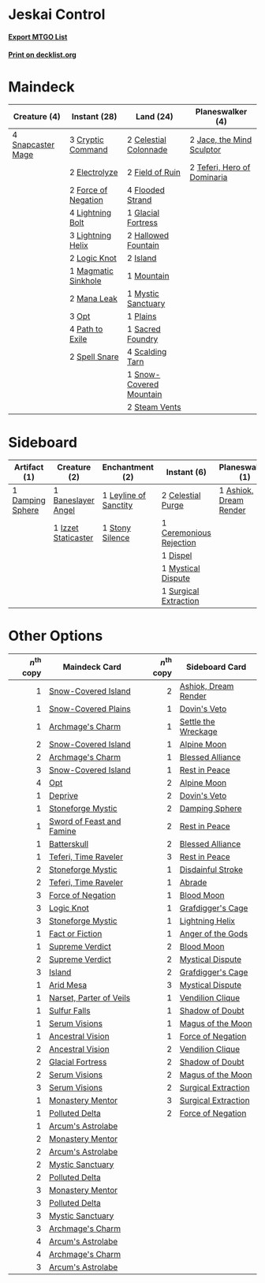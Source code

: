 # Jeskai Control

#### [Export MTGO List](../collection/Jeskai%20Control/Jeskai%20Control.txt)
#### [Print on decklist.org](http://decklist.org/?deckmain=2%09Celestial%20Colonnade%0A3%09Cryptic%20Command%0A2%09Electrolyze%0A2%09Field%20of%20Ruin%0A4%09Flooded%20Strand%0A2%09Force%20of%20Negation%0A1%09Glacial%20Fortress%0A2%09Hallowed%20Fountain%0A2%09Island%0A2%09Jace,%20the%20Mind%20Sculptor%0A4%09Lightning%20Bolt%0A3%09Lightning%20Helix%0A2%09Logic%20Knot%0A1%09Magmatic%20Sinkhole%0A2%09Mana%20Leak%0A1%09Mountain%0A1%09Mystic%20Sanctuary%0A3%09Opt%0A4%09Path%20to%20Exile%0A1%09Plains%0A1%09Sacred%20Foundry%0A4%09Scalding%20Tarn%0A4%09Snapcaster%20Mage%0A1%09Snow-Covered%20Mountain%0A2%09Spell%20Snare%0A2%09Steam%20Vents%0A2%09Teferi,%20Hero%20of%20Dominaria&deckside=1%09Ashiok,%20Dream%20Render%0A1%09Baneslayer%20Angel%0A2%09Celestial%20Purge%0A1%09Ceremonious%20Rejection%0A1%09Damping%20Sphere%0A1%09Dispel%0A1%09Izzet%20Staticaster%0A1%09Leyline%20of%20Sanctity%0A1%09Mystical%20Dispute%0A1%09Stony%20Silence%0A1%09Supreme%20Verdict%0A1%09Surgical%20Extraction%0A1%09Timely%20Reinforcements%0A1%09Wear%20/%20Tear)
# Maindeck

|                                        Creature (4)                                        |                                         Instant (28)                                         |                                            Land (24)                                             |                                           Planeswalker (4)                                           |
|--------------------------------------------------------------------------------------------|----------------------------------------------------------------------------------------------|--------------------------------------------------------------------------------------------------|------------------------------------------------------------------------------------------------------|
|4 [Snapcaster Mage](http://gatherer.wizards.com/Pages/Card/Details.aspx?multiverseid=227676)|3 [Cryptic Command](http://gatherer.wizards.com/Pages/Card/Details.aspx?multiverseid=438614)  |2 [Celestial Colonnade](http://gatherer.wizards.com/Pages/Card/Details.aspx?multiverseid=457137)  |2 [Jace, the Mind Sculptor](http://gatherer.wizards.com/Pages/Card/Details.aspx?multiverseid=442051)  |
|                                                                                            |2 [Electrolyze](http://gatherer.wizards.com/Pages/Card/Details.aspx?multiverseid=247276)      |2 [Field of Ruin](http://gatherer.wizards.com/Pages/Card/Details.aspx?multiverseid=435415)        |2 [Teferi, Hero of Dominaria](http://gatherer.wizards.com/Pages/Card/Details.aspx?multiverseid=443095)|
|                                                                                            |2 [Force of Negation](http://gatherer.wizards.com/Pages/Card/Details.aspx?multiverseid=464001)|4 [Flooded Strand](http://gatherer.wizards.com/Pages/Card/Details.aspx?multiverseid=405098)       |                                                                                                      |
|                                                                                            |4 [Lightning Bolt](http://gatherer.wizards.com/Pages/Card/Details.aspx?multiverseid=806)      |1 [Glacial Fortress](http://gatherer.wizards.com/Pages/Card/Details.aspx?multiverseid=190562)     |                                                                                                      |
|                                                                                            |3 [Lightning Helix](http://gatherer.wizards.com/Pages/Card/Details.aspx?multiverseid=249386)  |2 [Hallowed Fountain](http://gatherer.wizards.com/Pages/Card/Details.aspx?multiverseid=97071)     |                                                                                                      |
|                                                                                            |2 [Logic Knot](http://gatherer.wizards.com/Pages/Card/Details.aspx?multiverseid=126151)       |2 [Island](http://gatherer.wizards.com/Pages/Card/Details.aspx?multiverseid=439857)               |                                                                                                      |
|                                                                                            |1 [Magmatic Sinkhole](http://gatherer.wizards.com/Pages/Card/Details.aspx?multiverseid=464084)|1 [Mountain](http://gatherer.wizards.com/Pages/Card/Details.aspx?multiverseid=439859)             |                                                                                                      |
|                                                                                            |2 [Mana Leak](http://gatherer.wizards.com/Pages/Card/Details.aspx?multiverseid=45242)         |1 [Mystic Sanctuary](http://gatherer.wizards.com/Pages/Card/Details.aspx?multiverseid=473209)     |                                                                                                      |
|                                                                                            |3 [Opt](http://gatherer.wizards.com/Pages/Card/Details.aspx?multiverseid=442948)              |1 [Plains](http://gatherer.wizards.com/Pages/Card/Details.aspx?multiverseid=439856)               |                                                                                                      |
|                                                                                            |4 [Path to Exile](http://gatherer.wizards.com/Pages/Card/Details.aspx?multiverseid=220511)    |1 [Sacred Foundry](http://gatherer.wizards.com/Pages/Card/Details.aspx?multiverseid=405106)       |                                                                                                      |
|                                                                                            |2 [Spell Snare](http://gatherer.wizards.com/Pages/Card/Details.aspx?multiverseid=446100)      |4 [Scalding Tarn](http://gatherer.wizards.com/Pages/Card/Details.aspx?multiverseid=405107)        |                                                                                                      |
|                                                                                            |                                                                                              |1 [Snow-Covered Mountain](http://gatherer.wizards.com/Pages/Card/Details.aspx?multiverseid=121233)|                                                                                                      |
|                                                                                            |                                                                                              |2 [Steam Vents](http://gatherer.wizards.com/Pages/Card/Details.aspx?multiverseid=405109)          |                                                                                                      |


# Sideboard

|                                       Artifact (1)                                        |                                         Creature (2)                                         |                                        Enchantment (2)                                         |                                           Instant (6)                                            |                                        Planeswalker (1)                                         |                                           Sorcery (2)                                            | Unknown (1) |
|-------------------------------------------------------------------------------------------|----------------------------------------------------------------------------------------------|------------------------------------------------------------------------------------------------|--------------------------------------------------------------------------------------------------|-------------------------------------------------------------------------------------------------|--------------------------------------------------------------------------------------------------|-------------|
|1 [Damping Sphere](http://gatherer.wizards.com/Pages/Card/Details.aspx?multiverseid=443101)|1 [Baneslayer Angel](http://gatherer.wizards.com/Pages/Card/Details.aspx?multiverseid=191065) |1 [Leyline of Sanctity](http://gatherer.wizards.com/Pages/Card/Details.aspx?multiverseid=204993)|2 [Celestial Purge](http://gatherer.wizards.com/Pages/Card/Details.aspx?multiverseid=183055)      |1 [Ashiok, Dream Render](http://gatherer.wizards.com/Pages/Card/Details.aspx?multiverseid=461155)|1 [Supreme Verdict](http://gatherer.wizards.com/Pages/Card/Details.aspx?multiverseid=438776)      |1 Wear / Tear|
|                                                                                           |1 [Izzet Staticaster](http://gatherer.wizards.com/Pages/Card/Details.aspx?multiverseid=253638)|1 [Stony Silence](http://gatherer.wizards.com/Pages/Card/Details.aspx?multiverseid=247425)      |1 [Ceremonious Rejection](http://gatherer.wizards.com/Pages/Card/Details.aspx?multiverseid=417613)|                                                                                                 |1 [Timely Reinforcements](http://gatherer.wizards.com/Pages/Card/Details.aspx?multiverseid=220074)|             |
|                                                                                           |                                                                                              |                                                                                                |1 [Dispel](http://gatherer.wizards.com/Pages/Card/Details.aspx?multiverseid=401858)               |                                                                                                 |                                                                                                  |             |
|                                                                                           |                                                                                              |                                                                                                |1 [Mystical Dispute](http://gatherer.wizards.com/Pages/Card/Details.aspx?multiverseid=473020)     |                                                                                                 |                                                                                                  |             |
|                                                                                           |                                                                                              |                                                                                                |1 [Surgical Extraction](http://gatherer.wizards.com/Pages/Card/Details.aspx?multiverseid=397706)  |                                                                                                 |                                                                                                  |             |


# Other Options

|*n*<sup>th</sup> copy|                                           Maindeck Card                                            |*n*<sup>th</sup> copy|                                        Sideboard Card                                         |
|--------------------:|----------------------------------------------------------------------------------------------------|--------------------:|-----------------------------------------------------------------------------------------------|
|                    1|[Snow-Covered Island](http://gatherer.wizards.com/Pages/Card/Details.aspx?multiverseid=121130)      |                    2|[Ashiok, Dream Render](http://gatherer.wizards.com/Pages/Card/Details.aspx?multiverseid=461155)|
|                    1|[Snow-Covered Plains](http://gatherer.wizards.com/Pages/Card/Details.aspx?multiverseid=121267)      |                    1|[Dovin's Veto](http://gatherer.wizards.com/Pages/Card/Details.aspx?multiverseid=461120)        |
|                    1|[Archmage's Charm](http://gatherer.wizards.com/Pages/Card/Details.aspx?multiverseid=463989)         |                    1|[Settle the Wreckage](http://gatherer.wizards.com/Pages/Card/Details.aspx?multiverseid=435186) |
|                    2|[Snow-Covered Island](http://gatherer.wizards.com/Pages/Card/Details.aspx?multiverseid=121130)      |                    1|[Alpine Moon](http://gatherer.wizards.com/Pages/Card/Details.aspx?multiverseid=447264)         |
|                    2|[Archmage's Charm](http://gatherer.wizards.com/Pages/Card/Details.aspx?multiverseid=463989)         |                    1|[Blessed Alliance](http://gatherer.wizards.com/Pages/Card/Details.aspx?multiverseid=414302)    |
|                    3|[Snow-Covered Island](http://gatherer.wizards.com/Pages/Card/Details.aspx?multiverseid=121130)      |                    1|[Rest in Peace](http://gatherer.wizards.com/Pages/Card/Details.aspx?multiverseid=442021)       |
|                    4|[Opt](http://gatherer.wizards.com/Pages/Card/Details.aspx?multiverseid=442948)                      |                    2|[Alpine Moon](http://gatherer.wizards.com/Pages/Card/Details.aspx?multiverseid=447264)         |
|                    1|[Deprive](http://gatherer.wizards.com/Pages/Card/Details.aspx?multiverseid=193519)                  |                    2|[Dovin's Veto](http://gatherer.wizards.com/Pages/Card/Details.aspx?multiverseid=461120)        |
|                    1|[Stoneforge Mystic](http://gatherer.wizards.com/Pages/Card/Details.aspx?multiverseid=198383)        |                    2|[Damping Sphere](http://gatherer.wizards.com/Pages/Card/Details.aspx?multiverseid=443101)      |
|                    1|[Sword of Feast and Famine](http://gatherer.wizards.com/Pages/Card/Details.aspx?multiverseid=214070)|                    2|[Rest in Peace](http://gatherer.wizards.com/Pages/Card/Details.aspx?multiverseid=442021)       |
|                    1|[Batterskull](http://gatherer.wizards.com/Pages/Card/Details.aspx?multiverseid=233055)              |                    2|[Blessed Alliance](http://gatherer.wizards.com/Pages/Card/Details.aspx?multiverseid=414302)    |
|                    1|[Teferi, Time Raveler](http://gatherer.wizards.com/Pages/Card/Details.aspx?multiverseid=461148)     |                    3|[Rest in Peace](http://gatherer.wizards.com/Pages/Card/Details.aspx?multiverseid=442021)       |
|                    2|[Stoneforge Mystic](http://gatherer.wizards.com/Pages/Card/Details.aspx?multiverseid=198383)        |                    1|[Disdainful Stroke](http://gatherer.wizards.com/Pages/Card/Details.aspx?multiverseid=420705)   |
|                    2|[Teferi, Time Raveler](http://gatherer.wizards.com/Pages/Card/Details.aspx?multiverseid=461148)     |                    1|[Abrade](http://gatherer.wizards.com/Pages/Card/Details.aspx?multiverseid=430772)              |
|                    3|[Force of Negation](http://gatherer.wizards.com/Pages/Card/Details.aspx?multiverseid=464001)        |                    1|[Blood Moon](http://gatherer.wizards.com/Pages/Card/Details.aspx?multiverseid=45386)           |
|                    3|[Logic Knot](http://gatherer.wizards.com/Pages/Card/Details.aspx?multiverseid=126151)               |                    1|[Grafdigger's Cage](http://gatherer.wizards.com/Pages/Card/Details.aspx?multiverseid=278452)   |
|                    3|[Stoneforge Mystic](http://gatherer.wizards.com/Pages/Card/Details.aspx?multiverseid=198383)        |                    1|[Lightning Helix](http://gatherer.wizards.com/Pages/Card/Details.aspx?multiverseid=249386)     |
|                    1|[Fact or Fiction](http://gatherer.wizards.com/Pages/Card/Details.aspx?multiverseid=405223)          |                    1|[Anger of the Gods](http://gatherer.wizards.com/Pages/Card/Details.aspx?multiverseid=438682)   |
|                    1|[Supreme Verdict](http://gatherer.wizards.com/Pages/Card/Details.aspx?multiverseid=438776)          |                    2|[Blood Moon](http://gatherer.wizards.com/Pages/Card/Details.aspx?multiverseid=45386)           |
|                    2|[Supreme Verdict](http://gatherer.wizards.com/Pages/Card/Details.aspx?multiverseid=438776)          |                    2|[Mystical Dispute](http://gatherer.wizards.com/Pages/Card/Details.aspx?multiverseid=473020)    |
|                    3|[Island](http://gatherer.wizards.com/Pages/Card/Details.aspx?multiverseid=439857)                   |                    2|[Grafdigger's Cage](http://gatherer.wizards.com/Pages/Card/Details.aspx?multiverseid=278452)   |
|                    1|[Arid Mesa](http://gatherer.wizards.com/Pages/Card/Details.aspx?multiverseid=405092)                |                    3|[Mystical Dispute](http://gatherer.wizards.com/Pages/Card/Details.aspx?multiverseid=473020)    |
|                    1|[Narset, Parter of Veils](http://gatherer.wizards.com/Pages/Card/Details.aspx?multiverseid=460988)  |                    1|[Vendilion Clique](http://gatherer.wizards.com/Pages/Card/Details.aspx?multiverseid=442065)    |
|                    1|[Sulfur Falls](http://gatherer.wizards.com/Pages/Card/Details.aspx?multiverseid=443135)             |                    1|[Shadow of Doubt](http://gatherer.wizards.com/Pages/Card/Details.aspx?multiverseid=83827)      |
|                    1|[Serum Visions](http://gatherer.wizards.com/Pages/Card/Details.aspx?multiverseid=50145)             |                    1|[Magus of the Moon](http://gatherer.wizards.com/Pages/Card/Details.aspx?multiverseid=136152)   |
|                    1|[Ancestral Vision](http://gatherer.wizards.com/Pages/Card/Details.aspx?multiverseid=189244)         |                    1|[Force of Negation](http://gatherer.wizards.com/Pages/Card/Details.aspx?multiverseid=464001)   |
|                    2|[Ancestral Vision](http://gatherer.wizards.com/Pages/Card/Details.aspx?multiverseid=189244)         |                    2|[Vendilion Clique](http://gatherer.wizards.com/Pages/Card/Details.aspx?multiverseid=442065)    |
|                    2|[Glacial Fortress](http://gatherer.wizards.com/Pages/Card/Details.aspx?multiverseid=190562)         |                    2|[Shadow of Doubt](http://gatherer.wizards.com/Pages/Card/Details.aspx?multiverseid=83827)      |
|                    2|[Serum Visions](http://gatherer.wizards.com/Pages/Card/Details.aspx?multiverseid=50145)             |                    2|[Magus of the Moon](http://gatherer.wizards.com/Pages/Card/Details.aspx?multiverseid=136152)   |
|                    3|[Serum Visions](http://gatherer.wizards.com/Pages/Card/Details.aspx?multiverseid=50145)             |                    2|[Surgical Extraction](http://gatherer.wizards.com/Pages/Card/Details.aspx?multiverseid=397706) |
|                    1|[Monastery Mentor](http://gatherer.wizards.com/Pages/Card/Details.aspx?multiverseid=391883)         |                    3|[Surgical Extraction](http://gatherer.wizards.com/Pages/Card/Details.aspx?multiverseid=397706) |
|                    1|[Polluted Delta](http://gatherer.wizards.com/Pages/Card/Details.aspx?multiverseid=405104)           |                    2|[Force of Negation](http://gatherer.wizards.com/Pages/Card/Details.aspx?multiverseid=464001)   |
|                    1|[Arcum's Astrolabe](http://gatherer.wizards.com/Pages/Card/Details.aspx?multiverseid=464169)        |                     |                                                                                               |
|                    2|[Monastery Mentor](http://gatherer.wizards.com/Pages/Card/Details.aspx?multiverseid=391883)         |                     |                                                                                               |
|                    2|[Arcum's Astrolabe](http://gatherer.wizards.com/Pages/Card/Details.aspx?multiverseid=464169)        |                     |                                                                                               |
|                    2|[Mystic Sanctuary](http://gatherer.wizards.com/Pages/Card/Details.aspx?multiverseid=473209)         |                     |                                                                                               |
|                    2|[Polluted Delta](http://gatherer.wizards.com/Pages/Card/Details.aspx?multiverseid=405104)           |                     |                                                                                               |
|                    3|[Monastery Mentor](http://gatherer.wizards.com/Pages/Card/Details.aspx?multiverseid=391883)         |                     |                                                                                               |
|                    3|[Polluted Delta](http://gatherer.wizards.com/Pages/Card/Details.aspx?multiverseid=405104)           |                     |                                                                                               |
|                    3|[Mystic Sanctuary](http://gatherer.wizards.com/Pages/Card/Details.aspx?multiverseid=473209)         |                     |                                                                                               |
|                    3|[Archmage's Charm](http://gatherer.wizards.com/Pages/Card/Details.aspx?multiverseid=463989)         |                     |                                                                                               |
|                    4|[Arcum's Astrolabe](http://gatherer.wizards.com/Pages/Card/Details.aspx?multiverseid=464169)        |                     |                                                                                               |
|                    4|[Archmage's Charm](http://gatherer.wizards.com/Pages/Card/Details.aspx?multiverseid=463989)         |                     |                                                                                               |
|                    3|[Arcum's Astrolabe](http://gatherer.wizards.com/Pages/Card/Details.aspx?multiverseid=464169)        |                     |                                                                                               |

